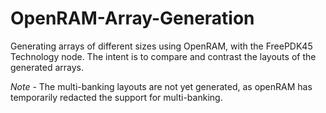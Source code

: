 # OpenRAM-Array-Generation
Generating arrays of different sizes using OpenRAM, with the FreePDK45 Technology node. The intent is to compare and contrast the layouts of the generated arrays.

_Note_ - The multi-banking layouts are not yet generated, as openRAM has temporarily redacted the support for multi-banking.  
